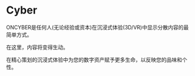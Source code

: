 # 

# Cyber

ONCYBER是任何人(无论经验或资本)在沉浸式体验(3D/VR)中显示分散内容的最简单方式。

在这里，内容将变得生动。

在精心策划的沉浸式体验中为您的数字资产赋予更多生命，以反映您的品味和个性。

